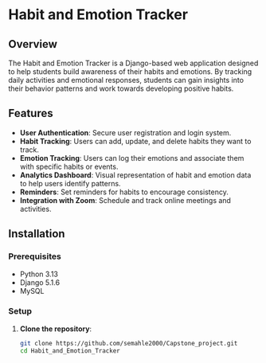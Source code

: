 # Habit and Emotion Tracker

## Overview

The Habit and Emotion Tracker is a Django-based web application designed to help students build awareness of their habits and emotions. By tracking daily activities and emotional responses, students can gain insights into their behavior patterns and work towards developing positive habits.

## Features

- **User Authentication**: Secure user registration and login system.
- **Habit Tracking**: Users can add, update, and delete habits they want to track.
- **Emotion Tracking**: Users can log their emotions and associate them with specific habits or events.
- **Analytics Dashboard**: Visual representation of habit and emotion data to help users identify patterns.
- **Reminders**: Set reminders for habits to encourage consistency.
- **Integration with Zoom**: Schedule and track online meetings and activities.

## Installation

### Prerequisites

- Python 3.13
- Django 5.1.6
- MySQL

### Setup

1. **Clone the repository**:

   ```bash
   git clone https://github.com/semahle2000/Capstone_project.git
   cd Habit_and_Emotion_Tracker
   ```
